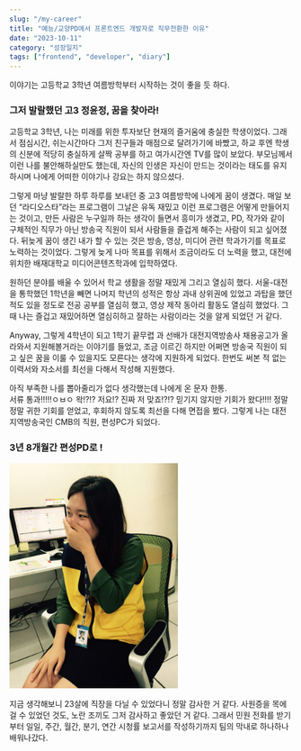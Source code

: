 ```yaml
---
slug: "/my-career"
title: "예능/교양PD에서 프론트엔드 개발자로 직무전환한 이유"
date: "2023-10-11"
category: "성장일지"
tags: ["frontend", "developer", "diary"]
---
```


이야기는 고등학교 3학년 여름방학부터 시작하는 것이 좋을 듯 하다.

### 그저 발랄했던 고3 정윤정, 꿈을 찾아라!

고등학교 3학년, 나는 미래를 위한 투자보단 현재의 즐거움에 충실한 학생이었다.
그래서 점심시간, 쉬는시간마다 그저 친구들과 매점으로 달려가기에 바빴고, 하교 후엔 학생의 신분에 적당히 충실하게 살짝 공부를 하고 여가시간엔 TV를 많이 보았다. 부모님께서 이런 나를 불안해하실만도 했는데, 자신의 인생은 자신이 만드는 것이라는 태도를 유지하시며 나에게 어떠한 이야기나 강요는 하지 않으셨다.

그렇게 마냥 발랄한 하루 하루를 보내던 중 고3 여름방학에 나에게 꿈이 생겼다. 매일 보던 “라디오스타”라는 프로그램이 그날은 유독 재밌고 이런 프로그램은 어떻게 만들어지는 것이고, 만든 사람은 누구일까 하는 생각이 들면서 흥미가 생겼고, PD, 작가와 같이 구체적인 직무가 아닌 방송국 직원이 되서 사람들을 즐겁게 해주는 사람이 되고 싶어졌다. 뒤늦게 꿈이 생긴 내가 할 수 있는 것은 방송, 영상, 미디어 관련 학과가기를 목표로 노력하는 것이었다. 그렇게 늦게 나마 목표를 위해서 조금이라도 더 노력을 했고, 대전에 위치한 배재대학교 미디어콘텐츠학과에 입학하였다.

원하던 분야를 배울 수 있어서 학교 생활을 정말 재밌게 그리고 열심히 했다. 서울-대전을 통학했던 1학년을 빼면 나머지 학년의 성적은 항상 과내 상위권에 있었고 과탑을 했던 적도 있을 정도로 전공 공부를 열심히 했고, 영상 제작 동아리 활동도 열심히 했었다. 그 때 나는 즐겁고 재밌어하면 열심히하고 잘하는 사람이라는 것을 알게 되었던 거 같다.

Anyway, 그렇게 4학년이 되고 1학기 끝무렵 과 선배가 대전지역방송사 채용공고가 올라와서 지원해볼거라는 이야기를 들었고, 조금 이르긴 하지만 어쩌면 방송국 직원이 되고 싶은 꿈을 이룰 수 있을지도 모른다는 생각에 지원하게 되었다. 한번도 써본 적 없는 이력서와 자소서를 최선을 다해서 작성해 지원했다.

아직 부족한 나를 뽑아줄리가 없다 생각했는데 나에게 온 문자 한통.  
서류 통과!!!!!ㅇㅂㅇ 왁!?!? 저요!? 진짜 저 맞죠!?!? 믿기지 않지만 기회가 왔다!!!!
정말 정말 귀한 기회를 얻었고, 후회하지 않도록 최선을 다해 면접을 봤다. 그렇게 나는 대전지역방송국인 CMB의 직원, 편성PC가 되었다.

### 3년 8개월간 편성PD로 !

<img src="../images/my1/my1-1.jpg" width="300" alt="입사한 정윤정"/>

지금 생각해보니 23살에 직장을 다닐 수 있었다니 정말 감사한 거 같다. 사원증을 목에 걸 수 있었던 것도, 노란 조끼도 그저 감사하고 좋았던 거 같다. 그래서 민원 전화를 받기 부터 일일, 주간, 월간, 분기, 연간 시청률 보고서를 작성하기까지 팀의 막내로 하나하나 배워나갔다.
